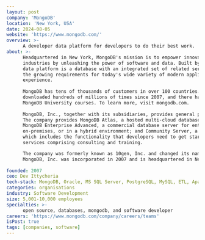 ```yaml
---
layout: post
company: 'MongoDB'
location: 'New York, USA'
date: 2024-08-05
website: 'https://www.mongodb.com/'
overview: >-
      A developer data platform for developers to do their best work.
about: >-
      Headquartered in New York, MongoDB's mission is to empower innovators to create, transform, and disrupt 
      industries by unleashing the power of software and data. Built by developers, for developers, our developer 
      data platform is a database with an integrated set of related services that allow development teams to address 
      the growing requirements for today's wide variety of modern applications, all in a unified and consistent user 
      experience. 
  
      MongoDB has tens of thousands of customers in over 100 countries. The MongoDB database platform has been 
      downloaded hundreds of millions of times since 2007, and there have been millions of builders trained through 
      MongoDB University courses. To learn more, visit mongodb.com.
  
      MongoDB, Inc., together with its subsidiaries, provides general purpose database platform worldwide. 
      The company provides MongoDB Atlas, a hosted multi-cloud database-as-a-service solution; 
      MongoDB Enterprise Advanced, a commercial database server for enterprise customers to run in the cloud, 
      on-premises, or in a hybrid environment; and Community Server, a free-to-download version of its database,
      which includes the functionality that developers need to get started with MongoDB. It offers professional 
      services comprising consulting and training.

      The company was formerly known as 10gen, Inc. and changed its name to MongoDB, Inc. in August 2013. 
      MongoDB, Inc. was incorporated in 2007 and is headquartered in New York, New York.
  
founded: 2007
ceo: Dev Ittycheria
tech-stack: MongoDB, Oracle, MS SQL Server, PostgreSQL, MySQL, ETL, Apache Kafka, Java, C++, C#, Python, Node.js (JavaScript), Ruby, Perl, Scala, Go, GenAI, OpenAI API
categories: organisations
industry: Software Development
size: 5,001-10,000 employees
specialties: >-
      open source, databases, mongodb, and software developer
careers: 'https://www.mongodb.com/company/careers/teams'
isPost: true
tags: [companies, software]
---
```


